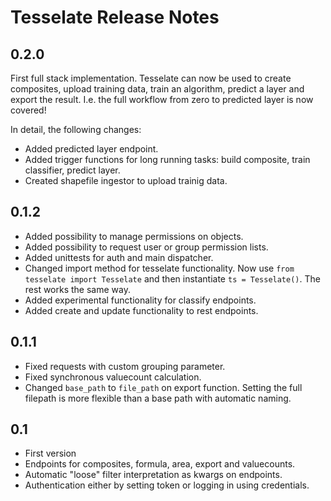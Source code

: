 Tesselate Release Notes
=======================

0.2.0
-----
First full stack implementation. Tesselate can now be used to create composites,
upload training data, train an algorithm, predict a layer and export the result.
I.e. the full workflow from zero to predicted layer is now covered!

In detail, the following changes:
- Added predicted layer endpoint.
- Added trigger functions for long running tasks: build composite, train
  classifier, predict layer.
- Created shapefile ingestor to upload trainig data.

0.1.2
-----
- Added possibility to manage permissions on objects.
- Added possibility to request user or group permission lists.
- Added unittests for auth and main dispatcher.
- Changed import method for tesselate functionality. Now use ``from tesselate import Tesselate``
  and then instantiate ``ts = Tesselate()``. The rest works the same way.
- Added experimental functionality for classify endpoints.
- Added create and update functionality to rest endpoints.

0.1.1
-----
- Fixed requests with custom grouping parameter.
- Fixed synchronous valuecount calculation.
- Changed ``base_path`` to ``file_path`` on export function. Setting the full
  filepath is more flexible than a base path with automatic naming.

0.1
---
- First version
- Endpoints for composites, formula, area, export and valuecounts.
- Automatic "loose" filter interpretation as kwargs on endpoints.
- Authentication either by setting token or logging in using credentials.
